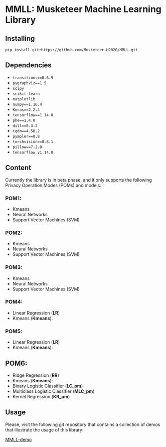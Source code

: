 # MMLL: Musketeer Machine Learning Library

## Installing 

`pip install git+https://github.com/Musketeer-H2020/MMLL.git`

## Dependencies

* `transitions==0.6.9`
* `pygraphviz==1.5`
* `scipy`
* `scikit-learn`
* `matplotlib`
* `numpy==1.16.4` 
* `Keras==2.2.4`
* `tensorflow==1.14.0`
* `phe==1.4.0`
* `dill==0.3.2`
* `tqdm==4.50.2`
* `pympler==0.8`
* `torchvision==0.8.1`
* `pillow==7.2.0`
* `tensorflow v1.14.0`

## Content

Currently the library is in beta phase, and it only supports the following Privacy Operation Modes (POMs) and models:

### POM1:

* Kmeans
* Neural Networks
* Support Vector Machines (SVM)

### POM2:

* Kmeans
* Neural Networks
* Support Vector Machines (SVM)

### POM3:

* Kmeans
* Neural Networks
* Support Vector Machines (SVM)

### POM4: 

* Linear Regression (**LR**) 
* Kmeans (**Kmeans**): 

### POM5: 

* Linear Regression (**LR**)
* Kmeans (**Kmeans**): 

## POM6: 

* Ridge Regression (**RR**)
* Kmeans (**Kmeans**): 
* Binary Logistic Classifier (**LC_pm**)
* Multiclass Logistic Classifier (**MLC_pm**)
* Kernel Regression (**KR_pm**)

## Usage 

Please, visit the following git repository that contains a collection of demos that illustrate the usage of this library:

[MMLL-demo](https://github.com/Musketeer-H2020/MMLL-demo)
